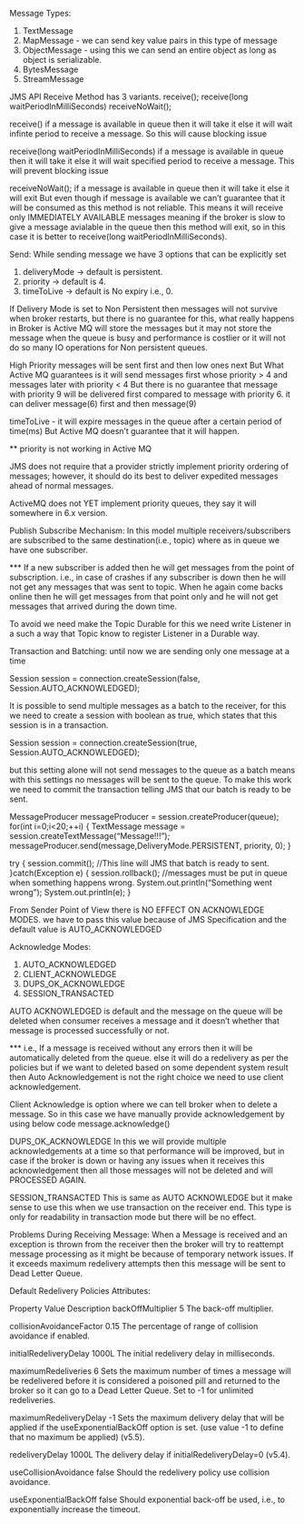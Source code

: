 Message Types:
1. TextMessage 
2. MapMessage - we can send key value pairs in this type of message
3. ObjectMessage - using this we can send an entire object as long as object is serializable.
4. BytesMessage
5. StreamMessage


JMS API Receive Method has 3 variants.
receive(); 
receive(long waitPeriodInMilliSeconds)
receiveNoWait();

receive() 
if a message is available in queue then it will take it
else it will wait infinte period to receive a message.
So this will cause blocking issue

receive(long waitPeriodInMilliSeconds)
if a message is available in queue then it will take it
else it will wait specified period to receive a message.
This will prevent blocking issue

receiveNoWait();
if a message is available in queue then it will take it
else it will exit
But even though if message is available we can’t guarantee that it will be consumed as this method is not reliable.
This means it will receive only IMMEDIATELY AVAILABLE messages 
meaning if the broker is slow to give a message avialable in the queue then this method will exit, so in this case it is better to  receive(long waitPeriodInMilliSeconds).


Send:
While sending message we have 3 options that can be explicitly set 
1. deliveryMode -> default is persistent.
2. priority -> default is 4.
3. timeToLive -> default is No expiry i.e., 0.


If Delivery Mode is set to Non Persistent then messages will not survive when broker restarts, 
but there is no guarantee for this, what really happens in Broker is Active MQ will store the messages but it may not store the message when the queue is busy and performance is costlier or it will not do so many IO operations for Non persistent queues.

High Priority messages will be sent first and then low ones next
But What Active MQ guarantees is it will send messages first whose priority > 4 and messages later with priority < 4
But there is no guarantee that message with priority 9 will be delivered first compared to message with priority 6.
it can deliver message(6) first and then message(9)

timeToLive - it will expire messages in the queue after a certain period of time(ms)
But Active MQ doesn’t guarantee that it will happen.

** priority is not working in Active MQ

JMS does not require that a provider strictly implement priority ordering of messages; however, it should do its best to deliver expedited messages ahead of normal messages.

ActiveMQ does not YET implement priority queues, they say it will somewhere in 6.x version.


Publish Subscribe Mechanism:
In this model multiple receivers/subscribers are subscribed to the same destination(i.e., topic) where as in queue we have one subscriber.

*** If a new subscriber is added then he will get messages from the point of subscription.
i.e., in case of crashes if any subscriber is down then he will not get any messages that was sent to topic.
When he again come backs online then he will get messages from that point only and he will not get messages that arrived during the down time.


To avoid we need make the Topic Durable
for this we need write Listener in a such a way that Topic know to register Listener in a Durable way.



Transaction and Batching:
until now we are sending only one message at a time 

Session session = connection.createSession(false, Session.AUTO_ACKNOWLEDGED);

It is possible to send multiple messages as a batch to the receiver, for this we need to create a session with boolean as true, which states that this session is in a transaction.

Session session = connection.createSession(true, Session.AUTO_ACKNOWLEDGED);

but this setting alone will not send messages to the queue as a batch means with this settings no messages will be sent to the queue.
To make this work we need to commit the transaction telling JMS that our batch is ready to be sent.

MessageProducer messageProducer = session.createProducer(queue);
for(int i=0;i<20;++i) {
 TextMessage message = session.createTextMessage(“Message!!!”);
 messageProducer.send(message,DeliveryMode.PERSISTENT, priority, 0);
}

try {
 session.commit();     //This line will JMS that batch is ready to sent.
}catch(Exception e) {
 session.rollback();   //messages must be put in queue when something happens wrong. 
 System.out.println(“Something went wrong”);
 System.out.println(e);
}

From Sender Point of View there is NO EFFECT ON ACKNOWLEDGE MODES. we have to pass this value because of JMS Specification and the default value is AUTO_ACKNOWLEDGED


Acknowledge Modes:
1. AUTO_ACKNOWLEDGED
2. CLIENT_ACKNOWLEDGE
3. DUPS_OK_ACKNOWLEDGE
4. SESSION_TRANSACTED

AUTO ACKNOWLEDGED is default and the message on the queue will be deleted when consumer receives a message and it doesn’t whether that message is processed successfully or not.

*** i.e., If a message is received without any errors then it will be automatically deleted from the queue. else it will do a redelivery as per the policies
but if we want to deleted based on some dependent system result then Auto Acknowledgement is not the right choice we need to use client acknowledgement.


Client Acknowledge is option where we can tell broker when to delete a message.
So in this case we have manually provide acknowledgement by using below code
message.acknowledge()

DUPS_OK_ACKNOWLEDGE 
In this we will provide multiple acknowledgements at a time so that performance will be improved, but in case if the broker is down or having any issues when it receives this acknowledgement then all those messages will not be deleted and will PROCESSED AGAIN.

SESSION_TRANSACTED
This is same as AUTO ACKNOWLEDGE but it make sense to use this when we use transaction on the receiver end.
This type is only for readability in transaction mode but there will be no effect.


Problems During Receiving Message:
When a Message is received and an exception is thrown from the receiver then the broker will try to reattempt message processing as it might be because of temporary network issues.
If it exceeds maximum redelivery attempts then this message will be sent to Dead Letter Queue.



Default Redelivery Policies Attributes:

Property	Value	Description
backOffMultiplier	5	The back-off multiplier.

collisionAvoidanceFactor	0.15	The percentage of range of collision avoidance if enabled.

initialRedeliveryDelay	1000L	The initial redelivery delay in milliseconds.

maximumRedeliveries	6	Sets the maximum number of times a message will be redelivered before it is considered a poisoned pill and returned to the broker so it can go to a Dead Letter Queue.
Set to -1 for unlimited redeliveries.

maximumRedeliveryDelay	-1	Sets the maximum delivery delay that will be applied if the useExponentialBackOff option is set. (use value -1 to define that no maximum be applied) (v5.5).

redeliveryDelay	1000L	The delivery delay if initialRedeliveryDelay=0 (v5.4).

useCollisionAvoidance	false	Should the redelivery policy use collision avoidance.

useExponentialBackOff	false	Should exponential back-off be used, i.e., to exponentially increase the timeout.
